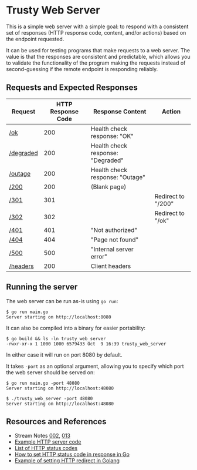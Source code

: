 # Trusty Web Server

This is a simple web server with a simple goal: to respond with a consistent set of responses (HTTP response code, content, and/or actions) based on the endpoint requested.

It can be used for testing programs that make requests to a web server. The value is that the responses are consistent and predictable, which allows you to validate the functionality of the program making the requests instead of second-guessing if the remote endpoint is responding reliably.

## Requests and Expected Responses

| Request | HTTP Response Code | Response Content | Action |
| --- | --- | --- | --- |
| [/ok](http://localhost:8080/ok) | 200 | Health check response: "OK" |  |
| [/degraded](http://localhost:8080/degraded) | 200 | Health check response: "Degraded" |  |
| [/outage](http://localhost:8080/outage) | 200 | Health check response: "Outage" |  |
| [/200](http://localhost:8080/200) | 200 | (Blank page) |  |
| [/301](http://localhost:8080/301) | 301 | | Redirect to "/200" |
| [/302](http://localhost:8080/302) | 302 | | Redirect to "/ok" |
| [/401](http://localhost:8080/401) | 401 | "Not authorized" |  |
| [/404](http://localhost:8080/404) | 404 | "Page not found" |  |
| [/500](http://localhost:8080/500) | 500 | "Internal server error" |  |
| [/headers](http://localhost:8080/headers) | 200 | Client headers |  |

## Running the server

The web server can be run as-is using `go run`:

```text
$ go run main.go
Server starting on http://localhost:8080
```

It can also be compiled into a binary for easier portability:

```text
$ go build && ls -ln trusty_web_server
-rwxr-xr-x 1 1000 1000 6579433 Oct  9 16:39 trusty_web_server
```

In either case it will run on port 8080 by default.

It takes `-port` as an optional argument, allowing you to specify which port the web server should be served on:

```text
$ go run main.go -port 48080
Server starting on http://localhost:48080
```

```text
$ ./trusty_web_server -port 48080
Server starting on http://localhost:48080
```

## Resources and References

* Stream Notes [002](https://github.com/conflabermits/Scripts/blob/main/stream/pilot/002/notes.md), [013](https://github.com/conflabermits/Scripts/blob/main/stream/pilot/013/notes.md)
* [Example HTTP server code](https://gobyexample.com/http-servers)
* [List of HTTP status codes](https://en.wikipedia.org/wiki/List_of_HTTP_status_codes)
* [How to set HTTP status code in response in Go](https://golangbyexample.com/set-http-status-code-golang/)
* [Example of setting HTTP redirect in Golang](https://gist.github.com/hSATAC/5343225)
